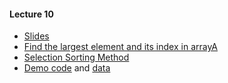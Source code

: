 #### Lecture 10
+ [Slides](https://www.dropbox.com/s/vhfipudaps84rir/Lecture%2010.pdf?dl=0)
+ [Find the largest element and its index in arrayA](https://www.dropbox.com/s/8n229g4r6f5i8en/Find%20the%20largest%20element%20and%20its%20index%20in%20arrayA.pdf?dl=0)
+ [Selection Sorting Method](https://www.dropbox.com/s/t4nhhqlyp6cmm9x/Selection%20Sorting%20Method.pdf?dl=0)
+ [Demo code](https://www.dropbox.com/s/9ydt1xhraiz5gs2/Demo1.java?dl=0) and [data](https://www.dropbox.com/s/si0u9aunn4l47d1/l10demo1.txt?dl=0)
